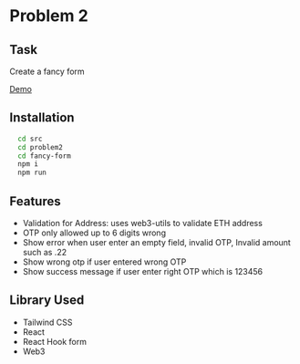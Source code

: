# Problem 2

## Task

Create a fancy form

[Demo](https://fancy-form-shorea.herokuapp.com/)

## Installation


```bash
  cd src
  cd problem2
  cd fancy-form
  npm i
  npm run
```

## Features

- Validation for Address: uses web3-utils to validate ETH address
- OTP only allowed up to 6 digits wrong
- Show error when user enter an empty field, invalid OTP, Invalid amount such as .22
- Show wrong otp if user entered wrong OTP
- Show success message if user enter right OTP which is 123456


## Library Used

- Tailwind CSS
- React
- React Hook form
- Web3